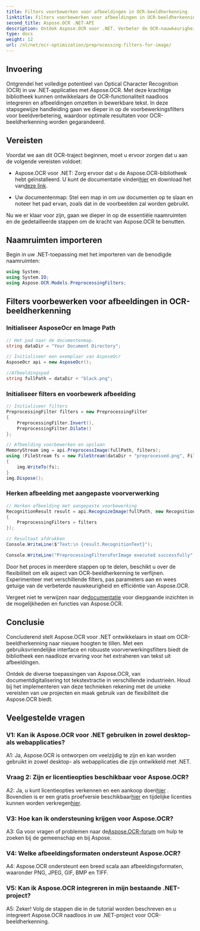 ```yaml
---
title: Filters voorbewerken voor afbeeldingen in OCR-beeldherkenning
linktitle: Filters voorbewerken voor afbeeldingen in OCR-beeldherkenning
second_title: Aspose.OCR .NET-API
description: Ontdek Aspose.OCR voor .NET. Verbeter de OCR-nauwkeurigheid met voorverwerkingsfilters. Download nu voor naadloze integratie.
type: docs
weight: 12
url: /nl/net/ocr-optimization/preprocessing-filters-for-image/
---
```

## Invoering

Ontgrendel het volledige potentieel van Optical Character Recognition (OCR) in uw .NET-applicaties met Aspose.OCR. Met deze krachtige bibliotheek kunnen ontwikkelaars de OCR-functionaliteit naadloos integreren en afbeeldingen omzetten in bewerkbare tekst. In deze stapsgewijze handleiding gaan we dieper in op de voorbewerkingsfilters voor beeldverbetering, waardoor optimale resultaten voor OCR-beeldherkenning worden gegarandeerd.

## Vereisten

Voordat we aan dit OCR-traject beginnen, moet u ervoor zorgen dat u aan de volgende vereisten voldoet:

-  Aspose.OCR voor .NET: Zorg ervoor dat u de Aspose.OCR-bibliotheek hebt geïnstalleerd. U kunt de documentatie vinden[hier](https://reference.aspose.com/ocr/net/) en download het van[deze link](https://releases.aspose.com/ocr/net/).

- Uw documentenmap: Stel een map in om uw documenten op te slaan en noteer het pad ervan, zoals dat in de voorbeelden zal worden gebruikt.

Nu we er klaar voor zijn, gaan we dieper in op de essentiële naamruimten en de gedetailleerde stappen om de kracht van Aspose.OCR te benutten.

## Naamruimten importeren

Begin in uw .NET-toepassing met het importeren van de benodigde naamruimten:

```csharp
using System;
using System.IO;
using Aspose.OCR.Models.PreprocessingFilters;
```

## Filters voorbewerken voor afbeeldingen in OCR-beeldherkenning

### Initialiseer AsposeOcr en Image Path

```csharp
// Het pad naar de documentenmap.
string dataDir = "Your Document Directory";

// Initialiseer een exemplaar van AsposeOcr
AsposeOcr api = new AsposeOcr();

//Afbeeldingspad
string fullPath = dataDir + "black.png";
```

### Initialiseer filters en voorbewerk afbeelding

```csharp
// Initialiseer filters
PreprocessingFilter filters = new PreprocessingFilter
{
    PreprocessingFilter.Invert(),
    PreprocessingFilter.Dilate()
};

// Afbeelding voorbewerken en opslaan
MemoryStream img = api.PreprocessImage(fullPath, filters);
using (FileStream fs = new FileStream(dataDir + "preprocessed.png", FileMode.OpenOrCreate))
{
    img.WriteTo(fs);
}
img.Dispose();
```

### Herken afbeelding met aangepaste voorverwerking

```csharp
// Herken afbeelding met aangepaste voorbewerking
RecognitionResult result = api.RecognizeImage(fullPath, new RecognitionSettings
{
    PreprocessingFilters = filters
});

// Resultaat afdrukken
Console.WriteLine($"Text:\n {result.RecognitionText}");

Console.WriteLine("PreprocessingFiltersForImage executed successfully");
```

Door het proces in meerdere stappen op te delen, beschikt u over de flexibiliteit om elk aspect van OCR-beeldherkenning te verfijnen. Experimenteer met verschillende filters, pas parameters aan en wees getuige van de verbeterde nauwkeurigheid en efficiëntie van Aspose.OCR.

 Vergeet niet te verwijzen naar de[documentatie](https://reference.aspose.com/ocr/net/) voor diepgaande inzichten in de mogelijkheden en functies van Aspose.OCR.

## Conclusie

Concluderend stelt Aspose.OCR voor .NET ontwikkelaars in staat om OCR-beeldherkenning naar nieuwe hoogten te tillen. Met een gebruiksvriendelijke interface en robuuste voorverwerkingsfilters biedt de bibliotheek een naadloze ervaring voor het extraheren van tekst uit afbeeldingen.

Ontdek de diverse toepassingen van Aspose.OCR, van documentdigitalisering tot tekstextractie in verschillende industrieën. Houd bij het implementeren van deze technieken rekening met de unieke vereisten van uw projecten en maak gebruik van de flexibiliteit die Aspose.OCR biedt.


## Veelgestelde vragen

### V1: Kan ik Aspose.OCR voor .NET gebruiken in zowel desktop- als webapplicaties?

A1: Ja, Aspose.OCR is ontworpen om veelzijdig te zijn en kan worden gebruikt in zowel desktop- als webapplicaties die zijn ontwikkeld met .NET.

### Vraag 2: Zijn er licentieopties beschikbaar voor Aspose.OCR?

 A2: Ja, u kunt licentieopties verkennen en een aankoop doen[hier](https://purchase.aspose.com/buy) . Bovendien is er een gratis proefversie beschikbaar[hier](https://releases.aspose.com/) en tijdelijke licenties kunnen worden verkregen[hier](https://purchase.aspose.com/temporary-license/).

### V3: Hoe kan ik ondersteuning krijgen voor Aspose.OCR?

A3: Ga voor vragen of problemen naar de[Aspose.OCR-forum](https://forum.aspose.com/c/ocr/16) om hulp te zoeken bij de gemeenschap en bij Aspose.

### V4: Welke afbeeldingsformaten ondersteunt Aspose.OCR?

A4: Aspose.OCR ondersteunt een breed scala aan afbeeldingsformaten, waaronder PNG, JPEG, GIF, BMP en TIFF.

### V5: Kan ik Aspose.OCR integreren in mijn bestaande .NET-project?

A5: Zeker! Volg de stappen die in de tutorial worden beschreven en u integreert Aspose.OCR naadloos in uw .NET-project voor OCR-beeldherkenning.